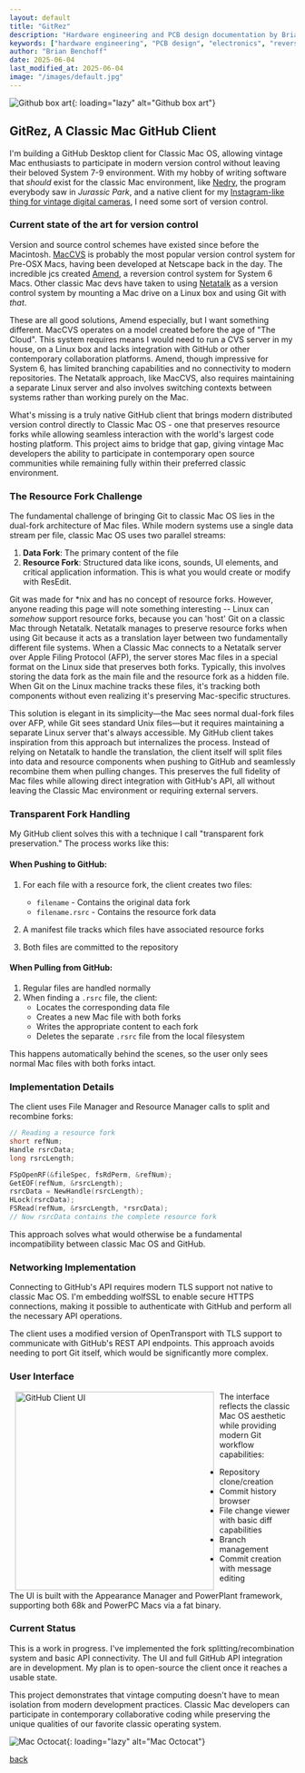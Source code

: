 ```yaml
---
layout: default
title: "GitRez"
description: "Hardware engineering and PCB design documentation by Brian Benchoff"
keywords: ["hardware engineering", "PCB design", "electronics", "reverse engineering"]
author: "Brian Benchoff"
date: 2025-06-04
last_modified_at: 2025-06-04
image: "/images/default.jpg"
---
```

![Github box art](/images/GitHubBoxArt.png){: loading="lazy" alt="Github box art"}

## GitRez, A Classic Mac GitHub Client

I'm building a GitHub Desktop client for Classic Mac OS, allowing vintage Mac enthusiasts to participate in modern version control without leaving their beloved System 7-9 environment. With my hobby of writing software that _should_ exist for the classic Mac environment, like [Nedry](https://github.com/bbenchoff/Nedry), the program everybody saw in _Jurassic Park_, and a native client for my [Instagram-like thing for vintage digital cameras](https://640by480.com/), I need some sort of version control.

### Current state of the art for version control

Version and source control schemes have existed since before the Macintosh. [MacCVS](maccvs.org) is probably the most popular version control system for Pre-OSX Macs, having been developed at Netscape back in the day. The incredible jcs created [Amend](https://jcs.org/amend), a reversion control system for System 6 Macs. Other classic Mac devs have taken to using [Netatalk](https://netatalk.io/) as a version control system by mounting a Mac drive on a Linux box and using Git with _that_.

These are all good solutions, Amend especially, but I want something different. MacCVS operates on a model created before the age of "The Cloud". This system requires means I would need to run a CVS server in my house, on a Linux box and lacks integration with GitHub or other contemporary collaboration platforms. Amend, though impressive for System 6, has limited branching capabilities and no connectivity to modern repositories. The Netatalk approach, like MacCVS, also requires maintaining a separate Linux server and also involves switching contexts between systems rather than working purely on the Mac.

What's missing is a truly native GitHub client that brings modern distributed version control directly to Classic Mac OS - one that preserves resource forks while allowing seamless interaction with the world's largest code hosting platform. This project aims to bridge that gap, giving vintage Mac developers the ability to participate in contemporary open source communities while remaining fully within their preferred classic environment.

### The Resource Fork Challenge

The fundamental challenge of bringing Git to classic Mac OS lies in the dual-fork architecture of Mac files. While modern systems use a single data stream per file, classic Mac OS uses two parallel streams:

1. **Data Fork**: The primary content of the file
2. **Resource Fork**: Structured data like icons, sounds, UI elements, and critical application information. This is what you would create or modify with ResEdit.

Git was made for *nix and has no concept of resource forks. However, anyone reading this page will note something interesting -- Linux can _somehow_ support resource forks, because you can 'host' Git on a classic Mac through Netatalk. Netatalk manages to preserve resource forks when using Git because it acts as a translation layer between two fundamentally different file systems. When a Classic Mac connects to a Netatalk server over Apple Filing Protocol (AFP), the server stores Mac files in a special format on the Linux side that preserves both forks. Typically, this involves storing the data fork as the main file and the resource fork as a hidden file. When Git on the Linux machine tracks these files, it's tracking both components without even realizing it's preserving Mac-specific structures.

This solution is elegant in its simplicity—the Mac sees normal dual-fork files over AFP, while Git sees standard Unix files—but it requires maintaining a separate Linux server that's always accessible. My GitHub client takes inspiration from this approach but internalizes the process. Instead of relying on Netatalk to handle the translation, the client itself will split files into data and resource components when pushing to GitHub and seamlessly recombine them when pulling changes. This preserves the full fidelity of Mac files while allowing direct integration with GitHub's API, all without leaving the Classic Mac environment or requiring external servers.


### Transparent Fork Handling

My GitHub client solves this with a technique I call "transparent fork preservation." The process works like this:

#### When Pushing to GitHub:

1. For each file with a resource fork, the client creates two files:
   - `filename` - Contains the original data fork
   - `filename.rsrc` - Contains the resource fork data

2. A manifest file tracks which files have associated resource forks

3. Both files are committed to the repository

#### When Pulling from GitHub:

1. Regular files are handled normally
2. When finding a `.rsrc` file, the client:
   - Locates the corresponding data file
   - Creates a new Mac file with both forks
   - Writes the appropriate content to each fork
   - Deletes the separate `.rsrc` file from the local filesystem

This happens automatically behind the scenes, so the user only sees normal Mac files with both forks intact.

### Implementation Details

The client uses File Manager and Resource Manager calls to split and recombine forks:

```c
// Reading a resource fork
short refNum;
Handle rsrcData;
long rsrcLength;

FSpOpenRF(&fileSpec, fsRdPerm, &refNum);
GetEOF(refNum, &rsrcLength);
rsrcData = NewHandle(rsrcLength);
HLock(rsrcData);
FSRead(refNum, &rsrcLength, *rsrcData);
// Now rsrcData contains the complete resource fork
```

This approach solves what would otherwise be a fundamental incompatibility between classic Mac OS and GitHub.

### Networking Implementation

Connecting to GitHub's API requires modern TLS support not native to classic Mac OS. I'm embedding wolfSSL to enable secure HTTPS connections, making it possible to authenticate with GitHub and perform all the necessary API operations.

The client uses a modified version of OpenTransport with TLS support to communicate with GitHub's REST API endpoints. This approach avoids needing to port Git itself, which would be significantly more complex.

### User Interface

<img src="/images/GitHubClientUI.png" alt="GitHub Client UI" align="left" hspace="10" width="350">

The interface reflects the classic Mac OS aesthetic while providing modern Git workflow capabilities:

- Repository clone/creation
- Commit history browser
- File change viewer with basic diff capabilities
- Branch management
- Commit creation with message editing

The UI is built with the Appearance Manager and PowerPlant framework, supporting both 68k and PowerPC Macs via a fat binary.

### Current Status

This is a work in progress. I've implemented the fork splitting/recombination system and basic API connectivity. The UI and full GitHub API integration are in development. My plan is to open-source the client once it reaches a usable state.

This project demonstrates that vintage computing doesn't have to mean isolation from modern development practices. Classic Mac developers can participate in contemporary collaborative coding while preserving the unique qualities of our favorite classic operating system.

![Mac Octocat](/images/MacOctocat.png){: loading="lazy" alt="Mac Octocat"}

[back](../)